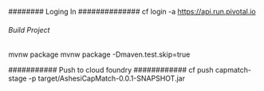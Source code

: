 ######## Loging In ##############
cf login -a https://api.run.pivotal.io







###### Build Project ##############
mvnw package
mvnw package -Dmaven.test.skip=true


########### Push to cloud foundry ############
cf push capmatch-stage -p target/AshesiCapMatch-0.0.1-SNAPSHOT.jar